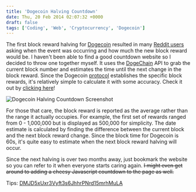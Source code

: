 ```yaml
---
title: 'Dogecoin Halving Countdown'
date: Thu, 20 Feb 2014 02:07:32 +0000
draft: false
tags: ['Coding', 'Web', 'Cryptocurrency', 'Dogecoin']
---
```


The first block reward halving for [Dogecoin](http://dogecoin.com/) resulted in many [Reddit users](http://www.reddit.com/r/dogecoin/) asking when the event was occurring and how much the new block reward would be. I haven't been able to find a good countdown website so I decided to throw one together myself. It uses the [DogeChain](http://dogechain.info/chain/Dogecoin) API to grab the current block number and estimates the time until the next change in the block reward. Since the Dogecoin [protocol](https://bitcointalk.org/index.php?PHPSESSID=7fsbe1l362dulhpb5an0j4imq0&topic=361813.msg3872945#msg3872945) establishes the specific block rewards, it's relatively simple to calculate it with some accuracy. Check it out by [clicking here](/dogecoin/halving.php)!

![Dogecoin Halving Countdown Screenshot](Screenshot.jpg)

For those that care, the block reward is reported as the average rather than the range it actually occupies. For example, the first set of rewards ranged from 0 - 1,000,000 but is displayed as 500,000 for simplicity. The date estimate is calculated by finding the difference between the current block and the next block reward change. Since the block time for Dogecoin is 60s, it's quite easy to estimate when the next block reward halving will occur.

Since the next halving is over two months away, just bookmark the website so you can refer to it when everyone starts caring again. ~~I might even get around to adding a cheesy Javascript countdown to the page as well.~~

Tips: [DMJD5xUxr3Vyft3s6JhhrPNrd15mrhMuLA](dogecoin:DMJD5xUxr3Vyft3s6JhhrPNrd15mrhMuLA)